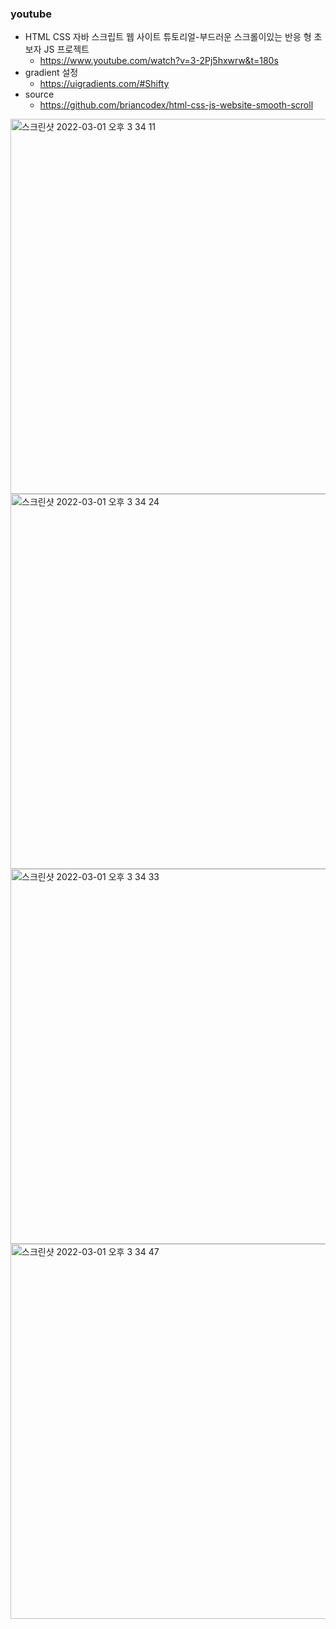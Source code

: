 ### youtube
- HTML CSS 자바 스크립트 웹 사이트 튜토리얼-부드러운 스크롤이있는 반응 형 초보자 JS 프로젝트
    - https://www.youtube.com/watch?v=3-2Pj5hxwrw&t=180s
- gradient 설정
    - https://uigradients.com/#Shifty
- source
    - https://github.com/briancodex/html-css-js-website-smooth-scroll
<img width="600" alt="스크린샷 2022-03-01 오후 3 34 11" src="https://user-images.githubusercontent.com/96237885/156121647-50b93754-42d5-427e-97c9-f16c47bfa134.png">
<img width="600" alt="스크린샷 2022-03-01 오후 3 34 24" src="https://user-images.githubusercontent.com/96237885/156121634-054b2d2d-4c10-4645-a4d5-e9b306143503.png">
<img width="600" alt="스크린샷 2022-03-01 오후 3 34 33" src="https://user-images.githubusercontent.com/96237885/156121625-38e18a5e-399b-4f3e-b401-ce8382ec72d0.png">
<img width="600" alt="스크린샷 2022-03-01 오후 3 34 47" src="https://user-images.githubusercontent.com/96237885/156121609-115f540c-a4e2-47a9-8a63-79fda3ffa719.png"    
<img width="600" alt="스크린샷 2022-03-01 오후 3 34 54" src="https://user-images.githubusercontent.com/96237885/156121595-5311a5c9-b81f-4c87-a19e-57b29b21f375.png">
